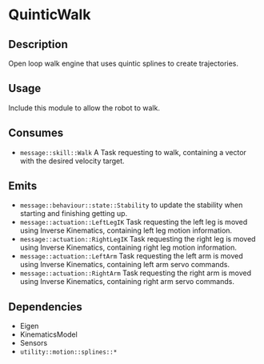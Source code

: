 # QuinticWalk

## Description

Open loop walk engine that uses quintic splines to create trajectories.

## Usage

Include this module to allow the robot to walk.

## Consumes

- `message::skill::Walk` A Task requesting to walk, containing a vector with the desired velocity target.

## Emits

- `message::behaviour::state::Stability` to update the stability when starting and finishing getting up.
- `message::actuation::LeftLegIK` Task requesting the left leg is moved using Inverse Kinematics, containing left leg motion information.
- `message::actuation::RightLegIK` Task requesting the right leg is moved using Inverse Kinematics, containing right leg motion information.
- `message::actuation::LeftArm` Task requesting the left arm is moved using Inverse Kinematics, containing left arm servo commands.
- `message::actuation::RightArm` Task requesting the right arm is moved using Inverse Kinematics, containing right arm servo commands.

## Dependencies

- Eigen
- KinematicsModel
- Sensors
- `utility::motion::splines::*`
